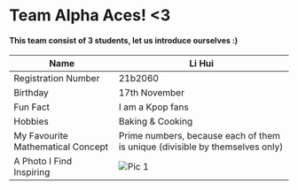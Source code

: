 # Team Alpha Aces! <3 
#### This team consist of 3 students, let us introduce ourselves :)


| Name  | Li Hui | 
| --- | ---| 
| Registration Number  | 21b2060  | 
| Birthday   | 17th November  | 
| Fun Fact | I am a Kpop fans  | 
| Hobbies  | Baking & Cooking | 
| My Favourite Mathematical Concept | Prime numbers, because each of them is unique (divisible by themselves only)  | 
| A Photo I Find Inspiring | ![Pic 1](https://github.com/user-attachments/assets/e04436df-bd61-40ac-817e-b4cccee009f8) |


